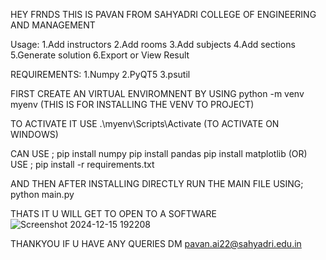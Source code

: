 HEY FRNDS THIS IS PAVAN FROM SAHYADRI COLLEGE OF ENGINEERING AND MANAGEMENT 

Usage:
1.Add instructors
2.Add rooms
3.Add subjects
4.Add sections
5.Generate solution
6.Export or View Result

REQUIREMENTS:
1.Numpy
2.PyQT5
3.psutil

 FIRST CREATE AN VIRTUAL ENVIROMNENT  BY USING 
 python -m venv myenv   (THIS IS FOR INSTALLING THE VENV TO PROJECT)

TO ACTIVATE IT USE
.\myenv\Scripts\Activate    (TO ACTIVATE ON WINDOWS)

CAN USE ;
pip install numpy
pip install pandas
pip install matplotlib
     (OR)
USE ;
pip install -r requirements.txt


AND THEN AFTER INSTALLING DIRECTLY RUN THE MAIN FILE USING;
python main.py



THATS IT U WILL GET TO OPEN TO A SOFTWARE 
![Screenshot 2024-12-15 192208](https://github.com/user-attachments/assets/7f0e73f1-c6df-461a-8ccf-7153b3a602bf)


THANKYOU IF U HAVE ANY QUERIES
DM pavan.ai22@sahyadri.edu.in



     

